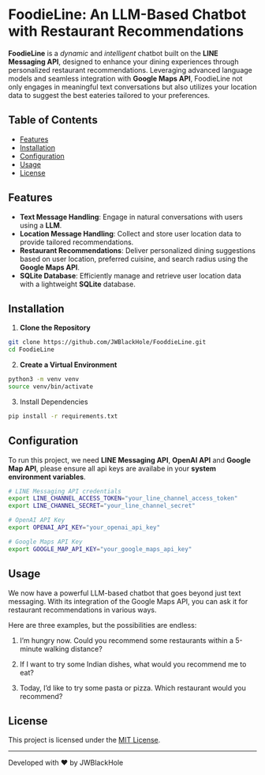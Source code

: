 # FoodieLine: An LLM-Based Chatbot with Restaurant Recommendations

**FoodieLine** is a *dynamic* and *intelligent* chatbot built on the **LINE Messaging API**, designed to enhance your dining experiences through personalized restaurant recommendations. Leveraging advanced language models and seamless integration with **Google Maps API**, FoodieLine not only engages in meaningful text conversations but also utilizes your location data to suggest the best eateries tailored to your preferences.

## Table of Contents
- [Features](#features)
- [Installation](#installation)
- [Configuration](#configuration)
- [Usage](#usage)
- [License](#License)

## Features
- **Text Message Handling**: Engage in natural conversations with users using a **LLM**.
- **Location Message Handling**: Collect and store user location data to provide tailored recommendations.
- **Restaurant Recommendations**: Deliver personalized dining suggestions based on user location, preferred cuisine, and search radius using the **Google Maps API**.
- **SQLite Database**: Efficiently manage and retrieve user location data with a lightweight **SQLite** database.

## Installation
1. **Clone the Repository**
```bash
git clone https://github.com/JWBlackHole/FooddieLine.git
cd FoodieLine
```
2. **Create a Virtual Environment**
```bash
python3 -m venv venv
source venv/bin/activate
```
3. Install Dependencies
```bash
pip install -r requirements.txt
```

## Configuration
To run this project, we need **LINE Messaging API**, **OpenAI API** and **Google Map API**, please ensure all api keys are availabe in your **system environment variables**.
```bash
# LINE Messaging API credentials
export LINE_CHANNEL_ACCESS_TOKEN="your_line_channel_access_token"
export LINE_CHANNEL_SECRET="your_line_channel_secret"

# OpenAI API Key
export OPENAI_API_KEY="your_openai_api_key"

# Google Maps API Key
export GOOGLE_MAP_API_KEY="your_google_maps_api_key"
```

## Usage
We now have a powerful LLM-based chatbot that goes beyond just text messaging. With its integration of the Google Maps API, you can ask it for restaurant recommendations in various ways.

Here are three examples, but the possibilities are endless: 
1. I’m hungry now. Could you recommend some restaurants within a 5-minute walking distance?

2. If I want to try some Indian dishes, what would you recommend me to eat?

3. Today, I’d like to try some pasta or pizza. Which restaurant would you recommend?

## License
This project is licensed under the [MIT License](https://mit-license.org/).

<hr>
Developed with ❤️ by JWBlackHole